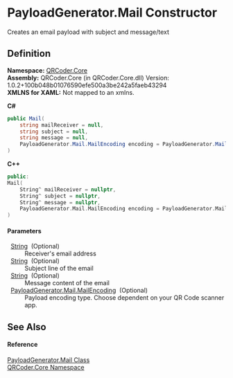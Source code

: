 # PayloadGenerator.Mail Constructor


Creates an email payload with subject and message/text



## Definition
**Namespace:** <a href="N_QRCoder_Core.md">QRCoder.Core</a>  
**Assembly:** QRCoder.Core (in QRCoder.Core.dll) Version: 1.0.2+100b048b01076590efe500a3be242a5faeb43294  
**XMLNS for XAML:** Not mapped to an xmlns.

**C#**
``` C#
public Mail(
	string mailReceiver = null,
	string subject = null,
	string message = null,
	PayloadGenerator.Mail.MailEncoding encoding = PayloadGenerator.Mail.MailEncoding.MAILTO
)
```
**C++**
``` C++
public:
Mail(
	String^ mailReceiver = nullptr, 
	String^ subject = nullptr, 
	String^ message = nullptr, 
	PayloadGenerator.Mail.MailEncoding encoding = PayloadGenerator.Mail.MailEncoding::MAILTO
)
```



#### Parameters
<dl><dt>  <a href="https://learn.microsoft.com/dotnet/api/system.string" target="_blank" rel="noopener noreferrer">String</a>  (Optional)</dt><dd>Receiver's email address</dd><dt>  <a href="https://learn.microsoft.com/dotnet/api/system.string" target="_blank" rel="noopener noreferrer">String</a>  (Optional)</dt><dd>Subject line of the email</dd><dt>  <a href="https://learn.microsoft.com/dotnet/api/system.string" target="_blank" rel="noopener noreferrer">String</a>  (Optional)</dt><dd>Message content of the email</dd><dt>  <a href="T_QRCoder_Core_PayloadGenerator_Mail_MailEncoding.md">PayloadGenerator.Mail.MailEncoding</a>  (Optional)</dt><dd>Payload encoding type. Choose dependent on your QR Code scanner app.</dd></dl>

## See Also


#### Reference
<a href="T_QRCoder_Core_PayloadGenerator_Mail.md">PayloadGenerator.Mail Class</a>  
<a href="N_QRCoder_Core.md">QRCoder.Core Namespace</a>  
